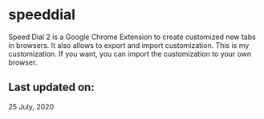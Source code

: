 # speeddial
Speed Dial 2 is a Google Chrome Extension to create customized new tabs in browsers. It also allows to export and import customization. This is my customization. If you want, you can import the customization to your own browser. 

## Last updated on:
25 July, 2020
